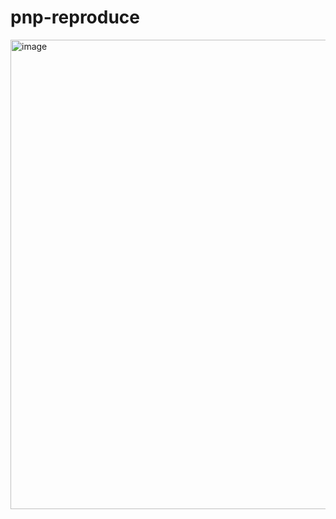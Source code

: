 # pnp-reproduce

<img width="751" alt="image" src="https://user-images.githubusercontent.com/97939463/220869310-399a8fb7-0e4b-4c22-aa00-4bc33b105ab9.png">
